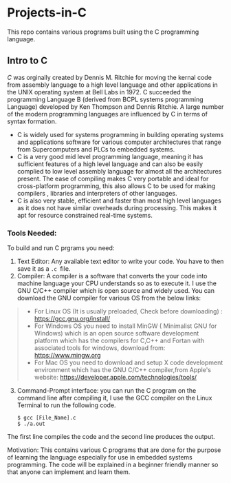 # Projects-in-C
 This repo contains various programs built using the C programming language.


## Intro to C


*C*  was orginally created by Dennis M. Ritchie for moving the kernal code from assembly language to a high level language and other applications in the UNIX operating system at Bell Labs in 1972. C succeeded the programming Language B (derived from BCPL systems programming Language) developed by Ken Thompson and Dennis Ritchie. A large number of the modern programming languages are influenced by C in terms of syntax formation.

* C is widely used for systems programming in building operating systems and applications software for various computer architectures that range from Supercomputers and PLCs to   embedded systems. 
* C is a very good mid level programming language, meaning it has sufficient features of a high level language and can also be easily complied to low level assembly language for almost all the architectures present. The ease of compiling makes C very portable and ideal for cross-platform programming, this also allows C to be used for making compilers , libraries and interpreters of other languages. 
* C is also very stable, efficient and faster than most high level languages as it does not have similar overheads during processing. This makes it apt for resource constrained real-time systems. 

### Tools Needed:

To build and run C prgrams you need:
 1. Text Editor: Any available text editor to write your code. You have to then save it as a `.c `file.
 2. Compiler: A compiler is a software that converts the your code into machine language your CPU understands so as to execute it. I use the GNU C/C++ compiler which is open source and widely used. You can download the GNU compiler for various OS from the below links:
 > * For Linux OS (It is usually preloaded, Check before downloading) :  https://gcc.gnu.org/install/  
 > * For Windows OS you need to install MinGW ( Minimalist GNU for Windows) which is an open source software development platform which has the compilers for C,C++ and Fortan with associated tools for windows, download from: https://www.mingw.org  
 > * For Mac OS you need to download and setup X code development environment which has the GNU C/C++ compiler,from Apple's website:  https://developer.apple.com/technologies/tools/ 
3. Command-Prompt interface: you can run the C program on the command line after compiling it, I use the GCC compiler on the Linux Terminal to run the following code.

       $ gcc [File_Name].c
       $ ./a.out 
The first line compiles the code and the second line produces the output.


Motivation: This contains various C programs that are done for the purpose of learning the language especially for use in embedded systems programming. The code will be explained in a beginner friendly manner so that anyone can implement and learn them.
